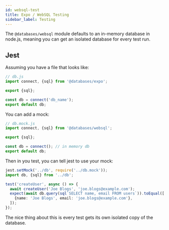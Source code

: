 ```yaml
---
id: websql-test
title: Expo / WebSQL Testing
sidebar_label: Testing
---
```


The `@databases/websql` module defaults to an in-memory database in node.js, meaning you can get an isolated database for every test run.

## Jest

Assuming you have a file that looks like:

```ts
// db.js
import connect, {sql} from '@databases/expo';

export {sql};

const db = connect('db_name');
export default db;
```

You can add a mock:

```ts
// db.mock.js
import connect, {sql} from '@databases/websql';

export {sql};

const db = connect(); // in memory db
export default db;
```

Then in you test, you can tell jest to use your mock:

```ts
jest.setMock('../db', require('../db.mock'));
import db, {sql} from '../db';

test('createUser', async () => {
  await createUser('Joe Blogs', 'joe.blogs@example.com');
  expect(await db.query(sql`SELECT name, email FROM users`)).toEqual([
    {name: 'Joe Blogs', email: 'joe.blogs@example.com'},
  ]);
});
```

The nice thing about this is every test gets its own isolated copy of the database.
